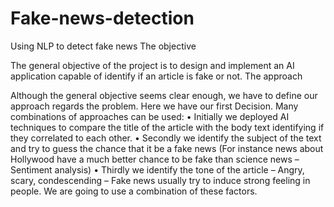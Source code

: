 # Fake-news-detection
 Using NLP to detect fake news
The objective

The general objective of the project is to design and implement an AI application 
capable of identify if an article is fake or not. 
The approach 

Although the general objective seems clear enough, we have to define our approach regards the problem. Here we have our first Decision. Many  combinations of approaches can be used:
•	Initially we deployed AI techniques to compare the title of the article with the body text identifying if they correlated to each other.
•	Secondly we identify the subject of the text and try to guess the chance that it be a fake news (For instance news about Hollywood have a much better chance to be fake than science news –Sentiment analysis)
•	Thirdly we identify the tone of the article – Angry, scary, condescending – Fake news usually try to induce strong feeling in people.
We are going to use a combination of these factors. 
